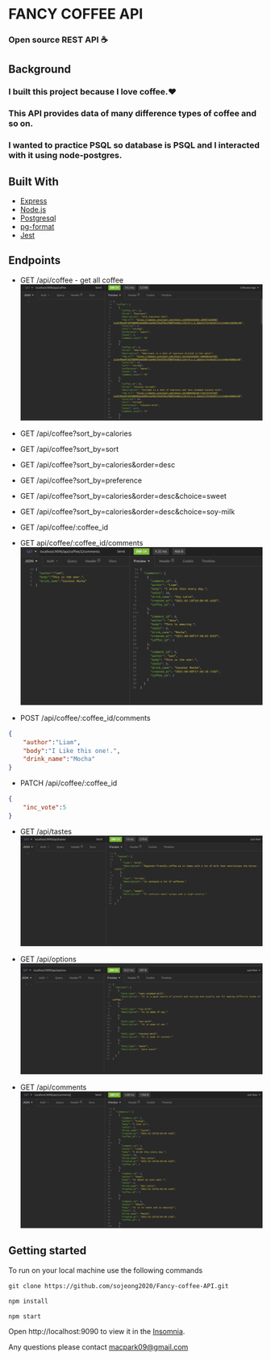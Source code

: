 # FANCY COFFEE API   
### Open source REST API :coffee:

## Background

### I built this project because I love coffee.:heart: 
### This API provides data of many difference types of coffee and so on.

### I wanted to practice PSQL so database is PSQL and I interacted with it using node-postgres.

## Built With

- [Express](https://expressjs.com/)  
- [Node.js](https://nodejs.org/en/)
- [Postgresql](https://www.postgresql.org/docs/)
- [pg-format](https://www.npmjs.com/package/pg-format)
- [Jest](https://jestjs.io/docs/getting-started)

## Endpoints

- GET /api/coffee - get all coffee
![GitHub Logo](/images/coffeeAPIcoffee.jpg)
 
- GET /api/coffee?sort_by=calories
- GET /api/coffee?sort_by=sort
- GET /api/coffee?sort_by=calories&order=desc
- GET /api/coffee?sort_by=preference
- GET /api/coffee?sort_by=calories&order=desc&choice=sweet
- GET /api/coffee?sort_by=calories&order=desc&choice=soy-milk
- GET /api/coffee/:coffee_id
- GET api/coffee/:coffee_id/comments
![GitHub Logo](/images/coffeeAPI1.jpg)

- POST /api/coffee/:coffee_id/comments
```json
{
    "author":"Liam",
    "body":"I Like this one!.",
    "drink_name":"Mocha"
}
```
- PATCH /api/coffee/:coffee_id
```json
{
    "inc_vote":5
}
```

- GET /api/tastes
![GitHub Logo](/images/coffeeAPItastes.jpg)


- GET /api/options
![GitHub Logo](/images/coffeeAPIoptions.jpg)


- GET /api/comments
![GitHub Logo](/images/coffeeAPIcomments.jpg)


## Getting started

To run on your local machine use the following commands

```
git clone https://github.com/sojeong2020/Fancy-coffee-API.git
```
```
npm install
```
```
npm start
```
Open http://localhost:9090 to view it in the <a href="https://insomnia.rest/">Insomnia</a>.

Any questions please contact macpark09@gmail.com



